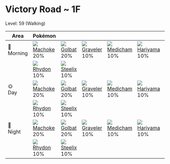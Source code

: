 # Victory Road ~ 1F
Level: 59 (Walking)

Area         | Pokémon                         | &nbsp;                          | &nbsp;                          | &nbsp;                          | &nbsp;                          | &nbsp;                          
---          | ---                             | ---                             | ---                             | ---                             | ---                             | ---                             
🌅<br>Morning | ![][067]<br> [Machoke]<br> 20% | ![][042]<br> [Golbat]<br> 20%  | ![][075]<br> [Graveler]<br> 10%| ![][308]<br> [Medicham]<br> 10%| ![][297]<br> [Hariyama]<br> 10%| ![][444]<br> [Gabite]<br> 10%  
&nbsp;       | ![][112]<br> [Rhydon]<br> 10%  | ![][208]<br> [Steelix]<br> 10% 
🌞<br>Day     | ![][067]<br> [Machoke]<br> 20% | ![][042]<br> [Golbat]<br> 20%  | ![][075]<br> [Graveler]<br> 10%| ![][308]<br> [Medicham]<br> 10%| ![][297]<br> [Hariyama]<br> 10%| ![][444]<br> [Gabite]<br> 10%  
&nbsp;       | ![][112]<br> [Rhydon]<br> 10%  | ![][208]<br> [Steelix]<br> 10% 
🌙<br>Night   | ![][067]<br> [Machoke]<br> 20% | ![][042]<br> [Golbat]<br> 20%  | ![][075]<br> [Graveler]<br> 10%| ![][308]<br> [Medicham]<br> 10%| ![][297]<br> [Hariyama]<br> 10%| ![][444]<br> [Gabite]<br> 10%  
&nbsp;       | ![][112]<br> [Rhydon]<br> 10%  | ![][208]<br> [Steelix]<br> 10% 


[Golbat]: /pokemon_changes/042/
[Machoke]: /pokemon_changes/067/
[Graveler]: /pokemon_changes/075/
[Rhydon]: /pokemon_changes/112/
[Steelix]: /pokemon_changes/208/
[Hariyama]: /pokemon_changes/297/
[Medicham]: /pokemon_changes/308/
[Gabite]: /pokemon_changes/444/
[042]: /img/pokemon/042.png
[067]: /img/pokemon/067.png
[075]: /img/pokemon/075.png
[112]: /img/pokemon/112.png
[208]: /img/pokemon/208.png
[297]: /img/pokemon/297.png
[308]: /img/pokemon/308.png
[444]: /img/pokemon/444.png
